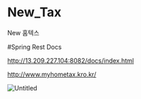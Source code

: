 # New_Tax
New 홈텍스

#Spring Rest Docs 

http://13.209.227.104:8082/docs/index.html

http://www.myhometax.kro.kr/

![Untitled](https://s3-us-west-2.amazonaws.com/secure.notion-static.com/1ca2f0a4-49e7-4393-9339-a2368a5f9be6/Untitled.png)
